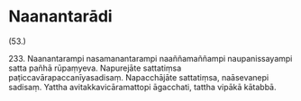 

# Naanantarādi






(53.)

233\. Naanantarampi nasamanantarampi naaññamaññampi naupanissayampi satta pañhā rūpaṃyeva. Napurejāte sattatiṃsa paṭiccavārapaccanīyasadisaṃ. Napacchājāte sattatiṃsa, naāsevanepi sadisaṃ. Yattha avitakkavicāramattopi āgacchati, tattha vipākā kātabbā.



